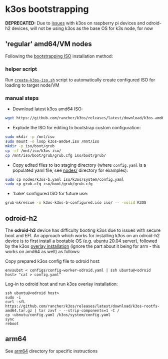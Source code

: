 # k3os bootstrapping

**DEPRECATED:** Due to [issues](https://github.com/billimek/homelab-infrastructure/issues/19) with k3os on raspberry pi devices and odroid-h2 devices, will not be using k3os as the base OS for k3s node, for now

## 'regular' amd64/VM nodes

Following the [bootstrapping ISO](https://github.com/rancher/k3os#remastering-iso) installation method:

### helper script

Run [`create-k3os-iso.sh`](create-k3os-iso.sh) script to automatically create configured ISO for loading to target node/VM

### manual steps

* Download latest k3os amd64 ISO:

```sh
wget https://github.com/rancher/k3os/releases/latest/download/k3os-amd64.iso
```

* Explode the ISO for editing to bootstrap custom configuration:

```sh
sudo mkdir -p /mnt/iso
sudo mount -o loop k3os-amd64.iso /mnt/iso
mkdir -p iso/boot/grub
cp -rf /mnt/iso/k3os iso/
cp /mnt/iso/boot/grub/grub.cfg iso/boot/grub/
```

* Copy edited files to iso staging directory (where `config.yaml` is a populated yaml file, see [nodes/](nodes/) directory for examples):

```sh
sudo cp nodes/k3os-b.yaml iso/k3os/system/config.yaml
sudo cp grub.cfg iso/boot/grub/grub.cfg
```

* 'bake' configured ISO for future use:

```sh
grub-mkrescue -o k3os-k3os-b-configured.iso iso/ -- -volid K3OS
```

## odroid-h2

The **odroid-h2** device has difficulty booting k3os due to issues with secure boot and EFI.  An approach which works for installing k3os on an odroid-h2 device is to first install a bootable OS (e.g. ubuntu 20.04 server), followed by the k3os [overlay installation](https://github.com/rancher/k3os#arm-overlay-installation) (ignore the part about it being for arm - this works on amd64 as well) as follows:

Copy prepared k3os config file to odroid host:

```shell
envsubst < configs/config-worker-odroid.yaml | ssh ubuntu@<odroid host> "cat > config.yaml"
```

Log-in to odroid host and run k3os overlay installation:

```shell
ssh ubuntu@<odroid host>
sudo -i
curl -sfL https://github.com/rancher/k3os/releases/latest/download/k3os-rootfs-amd64.tar.gz | tar zxvf - --strip-components=1 -C /
cp ~ubnutu/config.yaml /k3os/system/config.yaml
sync
reboot
```

## arm64

See [arm64](arm64/) directory for specific instructions

